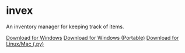 # invex
An inventory manager for keeping track of items.

[Download for Windows](https://github.com/tripalc/invex/releases/download/v1/invex-win.bat)
[Download for Windows (Portable)](https://github.com/tripalc/invex/releases/download/v1/invex.exe)
[Download for Linux/Mac (.py)](https://github.com/tripalc/invex/releases/download/v1/invex.py)
